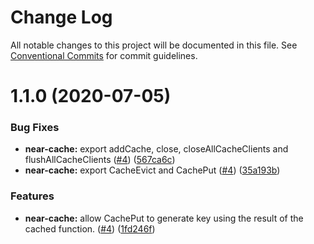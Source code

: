 # Change Log

All notable changes to this project will be documented in this file.
See [Conventional Commits](https://conventionalcommits.org) for commit guidelines.

# 1.1.0 (2020-07-05)


### Bug Fixes

* **near-cache:** export addCache, close, closeAllCacheClients and flushAllCacheClients ([#4](https://github.com/brickjs/near-cache/issues/4)) ([567ca6c](https://github.com/brickjs/near-cache/commit/567ca6c7aa21309388a1626238c98d88728eab98))
* **near-cache:** export CacheEvict and CachePut ([#4](https://github.com/brickjs/near-cache/issues/4)) ([35a193b](https://github.com/brickjs/near-cache/commit/35a193bbc4605ad4b615638d5dd9410abf0a39ee))


### Features

* **near-cache:** allow CachePut to generate key using the result of the cached function. ([#4](https://github.com/brickjs/near-cache/issues/4)) ([1fd246f](https://github.com/brickjs/near-cache/commit/1fd246f5c1fe6970d9f05248c4e24fba82121754))
